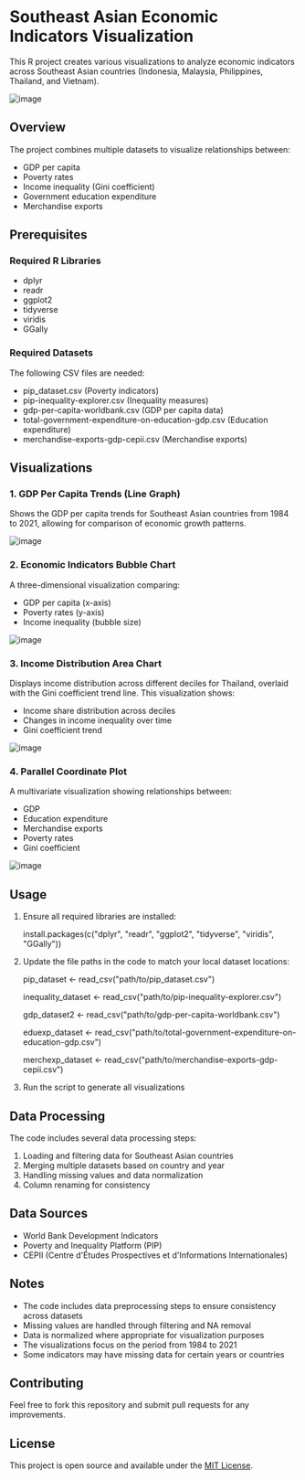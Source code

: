 # Southeast Asian Economic Indicators Visualization

This R project creates various visualizations to analyze economic indicators across Southeast Asian countries (Indonesia, Malaysia, Philippines, Thailand, and Vietnam).

![image](https://github.com/user-attachments/assets/f467f4d7-66ae-4a3b-8bde-ac9655d4dc08)


## Overview

The project combines multiple datasets to visualize relationships between:
- GDP per capita
- Poverty rates
- Income inequality (Gini coefficient)
- Government education expenditure
- Merchandise exports

## Prerequisites

### Required R Libraries
- dplyr
- readr
- ggplot2
- tidyverse
- viridis
- GGally

### Required Datasets
The following CSV files are needed:
- pip_dataset.csv (Poverty indicators)
- pip-inequality-explorer.csv (Inequality measures)
- gdp-per-capita-worldbank.csv (GDP per capita data)
- total-government-expenditure-on-education-gdp.csv (Education expenditure)
- merchandise-exports-gdp-cepii.csv (Merchandise exports)

## Visualizations

### 1. GDP Per Capita Trends (Line Graph)
Shows the GDP per capita trends for Southeast Asian countries from 1984 to 2021, allowing for comparison of economic growth patterns.

![image](https://github.com/user-attachments/assets/c680a713-6ec1-4eb0-bce7-74a57e06e432)


### 2. Economic Indicators Bubble Chart
A three-dimensional visualization comparing:
- GDP per capita (x-axis)
- Poverty rates (y-axis)
- Income inequality (bubble size)

![image](https://github.com/user-attachments/assets/664c3182-6e0a-400d-a5aa-d8b43161b7aa)


### 3. Income Distribution Area Chart
Displays income distribution across different deciles for Thailand, overlaid with the Gini coefficient trend line. This visualization shows:
- Income share distribution across deciles
- Changes in income inequality over time
- Gini coefficient trend

![image](https://github.com/user-attachments/assets/f409a898-158b-4bb3-a7b2-5734496e2331)


### 4. Parallel Coordinate Plot
A multivariate visualization showing relationships between:
- GDP
- Education expenditure
- Merchandise exports
- Poverty rates
- Gini coefficient

![image](https://github.com/user-attachments/assets/f5b9b790-b810-426f-8445-4b79ccddb3d2)


## Usage

1. Ensure all required libraries are installed:

   install.packages(c("dplyr", "readr", "ggplot2", "tidyverse", "viridis", "GGally"))

2. Update the file paths in the code to match your local dataset locations:

   pip_dataset <- read_csv("path/to/pip_dataset.csv")
   
   inequality_dataset <- read_csv("path/to/pip-inequality-explorer.csv")
   
   gdp_dataset2 <- read_csv("path/to/gdp-per-capita-worldbank.csv")
   
   eduexp_dataset <- read_csv("path/to/total-government-expenditure-on-education-gdp.csv")
   
   merchexp_dataset <- read_csv("path/to/merchandise-exports-gdp-cepii.csv")

3. Run the script to generate all visualizations

## Data Processing

The code includes several data processing steps:
1. Loading and filtering data for Southeast Asian countries
2. Merging multiple datasets based on country and year
3. Handling missing values and data normalization
4. Column renaming for consistency

## Data Sources
- World Bank Development Indicators
- Poverty and Inequality Platform (PIP)
- CEPII (Centre d'Études Prospectives et d'Informations Internationales)

## Notes
- The code includes data preprocessing steps to ensure consistency across datasets
- Missing values are handled through filtering and NA removal
- Data is normalized where appropriate for visualization purposes
- The visualizations focus on the period from 1984 to 2021
- Some indicators may have missing data for certain years or countries

## Contributing
Feel free to fork this repository and submit pull requests for any improvements.

## License
This project is open source and available under the [MIT License](https://opensource.org/licenses/MIT).
